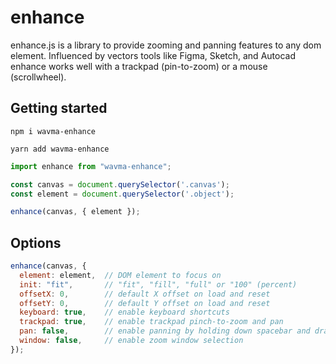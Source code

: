 # enhance

enhance.js is a library to provide zooming and panning features to any dom element. Influenced by vectors tools like Figma, Sketch, and Autocad enhance works well with a trackpad (pin-to-zoom) or a mouse (scrollwheel).

## Getting started

`npm i wavma-enhance`

`yarn add wavma-enhance`

```javascript
import enhance from "wavma-enhance";

const canvas = document.querySelector('.canvas');
const element = document.querySelector('.object');

enhance(canvas, { element });
```

## Options

```javascript
enhance(canvas, { 
  element: element,  // DOM element to focus on
  init: "fit",       // "fit", "fill", "full" or "100" (percent)
  offsetX: 0,        // default X offset on load and reset
  offsetY: 0,        // default Y offset on load and reset
  keyboard: true,    // enable keyboard shortcuts
  trackpad: true,    // enable trackpad pinch-to-zoom and pan
  pan: false,        // enable panning by holding down spacebar and dragging on canvas
  window: false,     // enable zoom window selection
});
```
